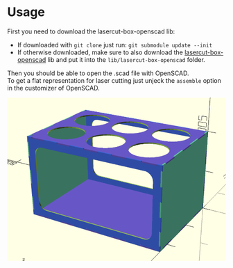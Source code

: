 # Usage

First you need to download the lasercut-box-openscad lib:
* If downloaded with `git clone` just run: `git submodule update --init`
* If otherwise downloaded, make sure to also download the [lasercut-box-openscad](https://github.com/larsch/lasercut-box-openscad/tree/0496a3a6516b91f7c5b02f35b9db21936ef27e01) lib and put it into the `lib/lasercut-box-openscad` folder.

Then you should be able to open the .scad file with OpenSCAD.  
To get a flat representation for laser cutting just unjeck the `assemble` option in the customizer of OpenSCAD.

![Preview](https://github.com/aligator/water_bottle_holder/blob/main/Preview.png?raw=true)
